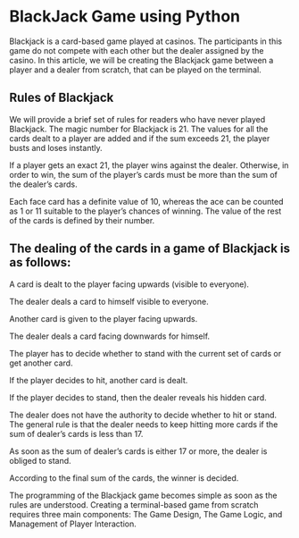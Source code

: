 # BlackJack Game using Python

Blackjack is a card-based game played at casinos. The participants in this game do not compete with each other but the dealer assigned by the casino. In this article, we will be creating the Blackjack game between a player and a dealer from scratch, that can be played on the terminal.


Rules of Blackjack
------------------
We will provide a brief set of rules for readers who have never played Blackjack. The magic number for Blackjack is 21. The values for all the cards dealt to a player are added and if the sum exceeds 21, the player busts and loses instantly.

If a player gets an exact 21, the player wins against the dealer. Otherwise, in order to win, the sum of the player’s cards must be more than the sum of the dealer’s cards.

Each face card has a definite value of 10, whereas the ace can be counted as 1 or 11 suitable to the player’s chances of winning. The value of the rest of the cards is defined by their number.


The dealing of the cards in a game of Blackjack is as follows:
---------------------------------------------------------------

A card is dealt to the player facing upwards (visible to everyone).

The dealer deals a card to himself visible to everyone.

Another card is given to the player facing upwards.

The dealer deals a card facing downwards for himself.

The player has to decide whether to stand with the current set of cards or get another card.

If the player decides to hit, another card is dealt.

If the player decides to stand, then the dealer reveals his hidden card.

The dealer does not have the authority to decide whether to hit or stand. The general rule is that the dealer needs to keep hitting more cards if the sum of dealer’s cards is less than 17.

As soon as the sum of dealer’s cards is either 17 or more, the dealer is obliged to stand.

According to the final sum of the cards, the winner is decided.

The programming of the Blackjack game becomes simple as soon as the rules are understood. Creating a terminal-based game from scratch requires three main components: The Game Design, The Game Logic, and Management of Player Interaction.

